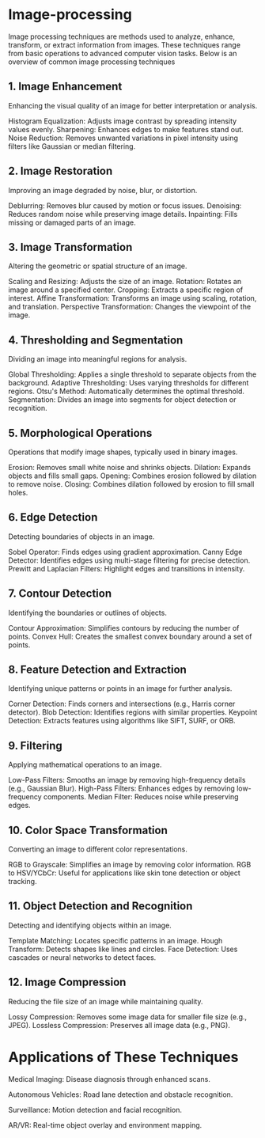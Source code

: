 # Image-processing
Image processing techniques are methods used to analyze, enhance, transform, or extract information from images. These techniques range from basic operations to advanced computer vision tasks. Below is an overview of common image processing techniques
## 1. Image Enhancement
Enhancing the visual quality of an image for better interpretation or analysis.

Histogram Equalization: Adjusts image contrast by spreading intensity values evenly.
Sharpening: Enhances edges to make features stand out.
Noise Reduction: Removes unwanted variations in pixel intensity using filters like Gaussian or median filtering.
## 2. Image Restoration
Improving an image degraded by noise, blur, or distortion.

Deblurring: Removes blur caused by motion or focus issues.
Denoising: Reduces random noise while preserving image details.
Inpainting: Fills missing or damaged parts of an image.
## 3. Image Transformation
Altering the geometric or spatial structure of an image.

Scaling and Resizing: Adjusts the size of an image.
Rotation: Rotates an image around a specified center.
Cropping: Extracts a specific region of interest.
Affine Transformation: Transforms an image using scaling, rotation, and translation.
Perspective Transformation: Changes the viewpoint of the image.
## 4. Thresholding and Segmentation
Dividing an image into meaningful regions for analysis.

Global Thresholding: Applies a single threshold to separate objects from the background.
Adaptive Thresholding: Uses varying thresholds for different regions.
Otsu's Method: Automatically determines the optimal threshold.
Segmentation: Divides an image into segments for object detection or recognition.
## 5. Morphological Operations
Operations that modify image shapes, typically used in binary images.

Erosion: Removes small white noise and shrinks objects.
Dilation: Expands objects and fills small gaps.
Opening: Combines erosion followed by dilation to remove noise.
Closing: Combines dilation followed by erosion to fill small holes.
## 6. Edge Detection
Detecting boundaries of objects in an image.

Sobel Operator: Finds edges using gradient approximation.
Canny Edge Detector: Identifies edges using multi-stage filtering for precise detection.
Prewitt and Laplacian Filters: Highlight edges and transitions in intensity.
## 7. Contour Detection
Identifying the boundaries or outlines of objects.

Contour Approximation: Simplifies contours by reducing the number of points.
Convex Hull: Creates the smallest convex boundary around a set of points.
## 8. Feature Detection and Extraction
Identifying unique patterns or points in an image for further analysis.

Corner Detection: Finds corners and intersections (e.g., Harris corner detector).
Blob Detection: Identifies regions with similar properties.
Keypoint Detection: Extracts features using algorithms like SIFT, SURF, or ORB.
## 9. Filtering
Applying mathematical operations to an image.

Low-Pass Filters: Smooths an image by removing high-frequency details (e.g., Gaussian Blur).
High-Pass Filters: Enhances edges by removing low-frequency components.
Median Filter: Reduces noise while preserving edges.
## 10. Color Space Transformation
Converting an image to different color representations.

RGB to Grayscale: Simplifies an image by removing color information.
RGB to HSV/YCbCr: Useful for applications like skin tone detection or object tracking.
## 11. Object Detection and Recognition
Detecting and identifying objects within an image.

Template Matching: Locates specific patterns in an image.
Hough Transform: Detects shapes like lines and circles.
Face Detection: Uses cascades or neural networks to detect faces.
## 12. Image Compression
Reducing the file size of an image while maintaining quality.

Lossy Compression: Removes some image data for smaller file size (e.g., JPEG).
Lossless Compression: Preserves all image data (e.g., PNG).
# Applications of These Techniques
Medical Imaging: Disease diagnosis through enhanced scans.

Autonomous Vehicles: Road lane detection and obstacle recognition.

Surveillance: Motion detection and facial recognition.

AR/VR: Real-time object overlay and environment mapping.

